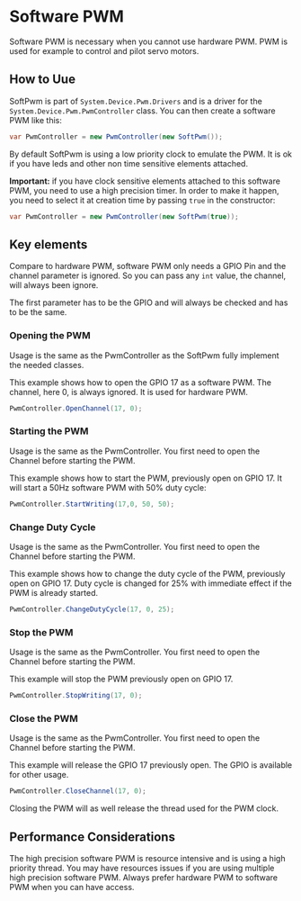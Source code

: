﻿# Software PWM

Software PWM is necessary when you cannot use hardware PWM. PWM is used for example to control and pilot servo motors.

## How to Uue

SoftPwm is part of ```System.Device.Pwm.Drivers``` and is a driver for the ```System.Device.Pwm.PwmController``` class. You can then create a software PWM like this:

```csharp
var PwmController = new PwmController(new SoftPwm());
```

By default SoftPwm is using a low priority clock to emulate the PWM. It is ok if you have leds and other non time sensitive elements attached.

**Important:** if you have clock sensitive elements attached to this software PWM, you need to use a high precision timer. In order to make it happen, you need to select it at creation time by passing ```true``` in the constructor:

```csharp
var PwmController = new PwmController(new SoftPwm(true));
```

## Key elements

Compare to hardware PWM, software PWM only needs a GPIO Pin and the channel parameter is ignored. So you can pass any ```int``` value, the channel, will always been ignore.

The first parameter has to be the GPIO and will always be checked and has to be the same.

### Opening the PWM

Usage is the same as the PwmController as the SoftPwm fully implement the needed classes.

This example shows how to open the GPIO 17 as a software PWM. The channel, here 0, is always ignored. It is used for hardware PWM.

```csharp
PwmController.OpenChannel(17, 0);
```

### Starting the PWM

Usage is the same as the PwmController. You first need to open the Channel before starting the PWM.

This example shows how to start the PWM, previously open on GPIO 17. It will start a 50Hz software PWM with 50% duty cycle:

```csharp
PwmController.StartWriting(17,0, 50, 50);
```

### Change Duty Cycle

Usage is the same as the PwmController. You first need to open the Channel before starting the PWM.

This example shows how to change the duty cycle of the PWM, previously open on GPIO 17. Duty cycle is changed for 25% with immediate effect if the PWM is already started.

```csharp
PwmController.ChangeDutyCycle(17, 0, 25);
```

### Stop the PWM

Usage is the same as the PwmController. You first need to open the Channel before starting the PWM.

This example will stop the PWM previously open on GPIO 17.

```csharp
PwmController.StopWriting(17, 0);
```

### Close the PWM

Usage is the same as the PwmController. You first need to open the Channel before starting the PWM.

This example will release the GPIO 17 previously open. The GPIO is available for other usage.

```csharp
PwmController.CloseChannel(17, 0);
```

Closing the PWM will as well release the thread used for the PWM clock.

## Performance Considerations

The high precision software PWM is resource intensive and is using a high priority thread. You may have resources issues if you are using multiple high precision software PWM. Always prefer hardware PWM to software PWM when you can have access. 


